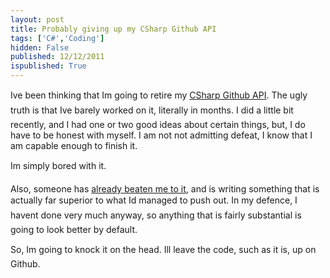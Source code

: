 ```yaml
---
layout: post
title: Probably giving up my CSharp Github API
tags: ['C#','Coding']
hidden: False
published: 12/12/2011
ispublished: True
---
```

<p>Ive been thinking that Im going to retire my <a href="https://github.com/sgrassie/csharp-github-api" target="_blank">CSharp Github API</a>. The ugly truth is that Ive barely worked on it, literally in months. I did a little bit recently, and I had one or two good ideas about certain things, but, I do have to be honest with myself. I am not not admitting defeat, I know that I am capable enough to finish it. </p>  <p>Im simply bored with it.</p>  <p>Also, someone has <a href="https://github.com/erikzaadi/GithubSharp" target="_blank">already beaten me to it</a>, and is writing something that is actually far superior to what Id managed to push out. In my defence, I havent done very much anyway, so anything that is fairly substantial is going to look better by default.</p>  <p>So, Im going to knock it on the head. Ill leave the code, such as it is, up on Github.</p>
